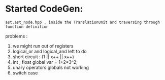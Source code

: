 # Started CodeGen:
	ast.ast_node.hpp , inside the TranslationUnit and traversing through function definition
problems :
1) we might run out of registers
2) logical_or and logical_and left to do 
3) short circuit : (1 || x++ || x++)
4) int , float global var = 1+2*3^2;
6) unary operators globals not working
7) switch case